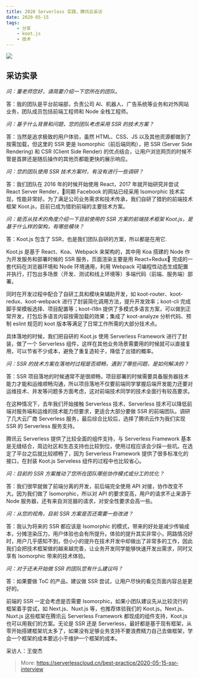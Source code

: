```yaml
---
title: 2020 Serverless 实践，腾讯云采访
date: 2020-05-15
tags:
    - 分享
    - koot.js
    - 技术
---
```



![](https://img.serverlesscloud.cn/2020515/1589534502498-wenxiao.jpg)

## 采访实录

*问：董老师您好，请简要介绍一下您所在的团队。*

答：我的团队是平台前端部，负责公司 AI、机器人、广告系统等业务和对外网站业务，团队成员包括前端工程师和 Node 全栈工程师。

*问：基于什么背景和问题，您的团队考虑采用 SSR 的技术方案？*

答：当然是追求极致的用户体验，虽然 HTML、CSS、JS 以及其他资源都做到了按需加载，但这里的 SSR 更是 Isomorphic（前后端同构），把 SSR (Server Side Rendering) 和 CSR (Client Side Render) 的优点结合，让用户浏览网页的时候不管是首屏还是随后操作的其他页都能更快的展示响应。

*问：您的团队使用 SSR 技术方案时，有没有进行一些调研？*

答：我们团队在 2016 年的时候开始使用 React，2017 年就开始研究并尝试 React Server Render，同期 Facebook 的网站已经采用 Isomorphic 技术实现，性能非常好。为了满足公司业务需求和技术传承，我们自研了猎豹的前端技术框架 Koot.js，目前已成为猎豹前端的主要技术方案。

*问：能否从技术的角度介绍一下目前使用的 SSR 方案的前端技术框架 Koot.js，是基于什么样的架构，有哪些模块？*

答：Koot.js 包含了 SSR，也是我们团队自研的方案，所以都是在用它.

Koot.js 是基于 React、Koa、Webpack 来架构的，其中用 Koa 搭建的 Node 作为开发服务和部署时候的 SSR 服务，页面渲染主要是用 React+Redux 完成的一套代码在浏览器环境和 Node 环境通用，利用 Webpack 可编程性动态生成配置并执行，打包出多场景（开发、测试和线上环境等）多端代码（前端、服务端）部署。

同时在开发过程中配合了自研工具和模块来辅助开发，如 koot-router、koot-redux、koot-webpack 进行了封装简化调用方法，提升开发效率；koot-cli 完成脚手架模板选择、项目配置等；koot-i18n 提供了多模式多语言方案，可以做到正常开发，打包后多语言内容按需加载的效果；集成了 koot-analyze 分析代码、预制 eslint 规范的 koot 版本等满足了日常工作所需的大部分技术点。

具体落地的时候，我们把自研的 Koot.js 使用 Serverless Framework 进行了封装，做了一个 Serverless 组件，这样在其他业务场景需要用的时候就可以直接复用，可以节省不少成本，避免了重复造轮子，降低了出错的概率。

*问：SSR 的技术方案在落地时过程是否顺畅，遇到了哪些问题，是如何解决的？*

答：SSR 项目落地的时候通常不是很顺畅，项目部署的时候需要具备服务器技术能力才能和运维顺畅沟通，所以项目落地不仅要前端同学掌握后端开发能力还要对运维技术、并发等问题多方面考虑，这对前端技术同学的技术全面行有较高要求。

在这种情况下，去年我们开始接触 Serverless 技术，Serverless 技术可以降低前端对服务端和运维的技术能力但要求，更适合大部分要做 SSR 的前端团队。调研了几大云厂商 Serverless 服务，最后综合比较后，选择了腾讯云作为我们实现 SSR 的 Serverless 服务支持。

腾讯云 Serverless 提供了比较全面的组件支持，与 Serverless Framework 基本是无缝结合，周边社区和生态支持也比较到位，使用过程应该会少踩一些坑。在选定了平台之后就比较顺畅了，因为 Serverless Framework 提供了很多标准化的接口，在封装 Koot.js Serveless 组件的过程中也比较省心。

*问：目前的 SSR 方案推动了您所在团队哪些协作模式或分工的优化？*

答：我们很早就做了前端分离的开发，前后端完全使用 API 对接，协作改变不大。因为我们做了 Isomorphic，所以对 API 的要求变高，用户的请求不止来源于 Node 服务器，还有来自浏览器的请求，对安全性要求会高一些。

*问：从您的视角，目前 SSR 方案是否还需要一些改进？*

答：我认为将来的 SSR 都应该是 Isomorphic 的模式，带来的好处是减少传输成本，分摊渲染压力，用户体验也会有所提升。体验的提升其实非常小，网路情况好时，用户几乎感知不到，但小小的提升在技术开发中却做出了非常多的工作，因此我们会把技术框架做的越来越完善，让业务开发同学能够快速开发出需求，同时又享有 Isomorphic 带来的技术体验。

*问：对于还未开始做 SSR 的团队您有什么建议吗？*

答：如果要做 ToC 的产品，建议做 SSR 尝试，让用户尽快的看见页面内容总是更好的。

前端的 SSR 一定会考虑是否需要 Isomorphic，如果小团队建议先从比较流行的框架着手尝试，如 Next.js、Nuxt.js 等，也推荐体验我们的 Koot.js。Next.js、Nuxt.js 这些框架在腾讯云 Serverless Framework 都现成的组件支持，Koot.js 也可以用我们的方案。无论是 SSR 还是 Serverless，最好都是基于现有框架，从零开始搭建框架坑太多了，如果没有足够业务支持不要浪费精力自己去做框架，学会一个框架的成本要远小于维护一个框架的成本。

采访人：王俊杰

> More: https://serverlesscloud.cn/best-practice/2020-05-15-ssr-interview